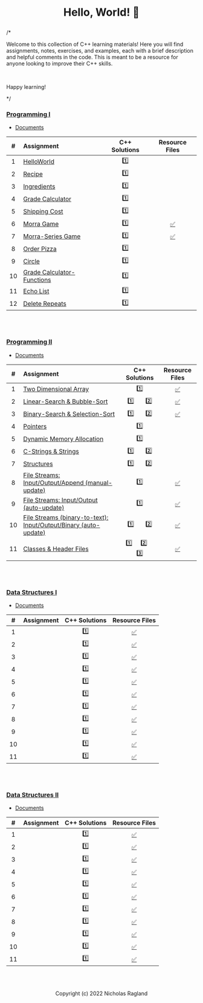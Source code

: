 # <p align="center"> Hello, World! 🦖 </p>

/*

Welcome to this collection of C++ learning materials! Here you will find assignments, notes, exercises, and examples, each with a brief description and helpful comments in the code. This is meant to be a resource for anyone looking to improve their C++ skills.

<br>

Happy learning!

*/

### [Programming I](/programming-I)
* [Documents](programming-I/docs/)

| # | Assignment | C++ Solutions | Resource Files |
|:---:|:---|:---:|:---:|
| 1 | [HelloWorld](programming-I/assignments/01-helloworld/docs/FA_A1_HelloWorld.pdf) | [:one:](./programming-I/assignments/01-helloworld/HelloWorld.cpp) |  |
| 2 | [Recipe](programming-I/assignments/02-recipe/docs/FA_A2_Recipe.pdf) | [:one:](./programming-I/assignments/02-recipe/recipe.cpp) |  | 
| 3 | [Ingredients](programming-I/assignments/03-ingredients/docs/FA_A3_Ingredient.pdf) | [:one:](./programming-I/assignments/03-ingredients/ingredients.cpp) |  | 
| 4 | [Grade Calculator](programming-I/assignments/04-gradeCalc/docs/FA_A4_gradeCalc.pdf) | [:one:](./programming-I/assignments/04-gradeCalc/gradeCalc.cpp) |  | 
| 5 | [Shipping Cost](programming-I/assignments/05-shippingCost/docs/FA_A5_shipping_Cost.pdf) | [:one:](./programming-I/assignments/05-shippingCost/shippingCost.cpp) |  | 
| 6 | [Morra Game](programming-I/assignments/06-morra/docs/FA_A6_Morra.pdf) | [:one:](./programming-I/assignments/06-morra/morra.cpp) |  [:white_check_mark:](./programming-I/assignments/06-morra/result.txt) |
| 7 | [Morra-Series Game](programming-I/assignments/07-morraSeries/docs/FA_A7_MorraSerries.pdf) | [:one:](./programming-I/assignments/07-morraSeries/morraSeries.cpp) | [:white_check_mark:](./programming-I/assignments/07-morraSeries/morraSeriesResults.txt) | 
| 8 | [Order Pizza](programming-I/assignments/08-pizza/docs/FA_A8_Pizza.pdf) | [:one:](./programming-I/assignments/08-pizza/pizza.cpp) |  |
| 9 | [Circle](programming-I/assignments/09-circleArea/docs/FA_A9CircleArea.pdf) | [:one:](./programming-I/assignments/09-circleArea/circleArea.cpp) |  | 
| 10 | [Grade Calculator-Functions](programming-I/assignments/10-gradeCalc2/) | [:one:](./programming-I/assignments/10-gradeCalc2/gradeCalc_2.cpp) |  | 
| 11 | [Echo List](programming-I/assignments/11-echoList/) | [:one:](./programming-I/assignments/11-echoList/echoAList.cpp) |  | 
| 12 | [Delete Repeats](programming-I/assignments/12-deleteRepeats/docs/FA_A12_DeleteRepeats.pdf) | [:one:](./programming-I/assignments/12-deleteRepeats/deleteRepeats.cpp) |  |  
<br>
<br>

### [Programming II](/programming-II)
* [Documents](programming-II/docs/)

| # | Assignment | C++ Solutions | Resource Files |
|:---:|:---|:---:|:---:|
| 1 | [Two Dimensional Array](programming-II/assignments/01-twoDimensionalArray/docs/Assignment_1.pdf) | [:one:](./programming-II/assignments/01-twoDimensionalArray/assignment_1.cpp)| [:white_check_mark:](./programming-II/assignments/01-twoDimensionalArray) |
| 2 | [Linear-Search & Bubble-Sort](programming-II/assignments/02-linearSearch-BubbleSort/docs/Assignment_2.pdf) | [:one:](./programming-II/assignments/02-linearSearch-BubbleSort/assignment_2.1.cpp)  &nbsp;  &nbsp;  &nbsp;  [:two:](./programming-II/assignments/02-linearSearch-BubbleSort/assignment_2.2.cpp) | [:white_check_mark:](./programming-II/assignments/02-linearSearch-BubbleSort) |
| 3 | [Binary-Search & Selection-Sort](programming-II/assignments/03-binarySearch-selectionSort/docs/Assignment_3.pdf) | [:one:](./programming-II/assignments/03-binarySearch-selectionSort/assignment_3.1.cpp)  &nbsp;  &nbsp;  &nbsp;  [:two:](./programming-II/assignments/03-binarySearch-selectionSort/assignment_3.2.cpp) | [:white_check_mark:](./programming-II/assignments/03-binarySearch-selectionSort/StudentNames.txt) |
| 4 | [Pointers](programming-II/assignments/04-pointers/docs/Assignment_4.pdf) | [:one:](./programming-II/assignments/04-pointers/assignment_4.cpp) |  |
| 5 | [Dynamic Memory Allocation](programming-II/assignments/05-dynamicMemoryAllocation/docs/Assignment_5.pdf) | [:one:](./programming-II/assignments/05-dynamicMemoryAllocation/assignment_5.cpp) |  |
| 6 | [C-Strings & Strings](programming-II/assignments/06-cString-string/docs/Assignment_6.pdf) | [:one:](./programming-II/assignments/06-cString-string/assignment_6.1.cpp)  &nbsp;  &nbsp;  &nbsp;  [:two:](./programming-II/assignments/06-cString-string/assignment_6.2.cpp) |  |
| 7 | [Structures](programming-II/assignments/07-structures/docs/Assignment_7.pdf) | [:one:](./programming-II/assignments/07-structures/assignment_7.1.cpp)  &nbsp;  &nbsp;  &nbsp;  [:two:](./programming-II/assignments/07-structures/assignment_7.2.cpp) |  |
| 8 | [File Streams: Input/Output/Append (manual-update)](programming-II/assignments/08-fstream-manualUpdate/docs/Assignment_8.pdf) | [:one:](./programming-II/assignments/08-fstream-manualUpdate/assignment_8.cpp) | [:white_check_mark:](./programming-II/assignments/08-fstream-manualUpdate/Employees.txt) |
| 9 | [File Streams: Input/Output (auto-update)](programming-II/assignments/09-fstream-autoUpdate/docs/Assignment_9.pdf) | [:one:](./programming-II/assignments/09-fstream-autoUpdate/assignment_9.cpp) | [:white_check_mark:](./programming-II/assignments/09-fstream-autoUpdate) |
| 10 | [File Streams (binary-to-text): Input/Output/Binary (auto-update)](programming-II/assignments/10-fstream-autoUpdate-binaryToText/docs/Assignment_10.pdf) | [:one:](./programming-II/assignments/10-fstream-autoUpdate-binaryToText/assignment_10.1.cpp)  &nbsp;  &nbsp;  &nbsp;  [:two:](./programming-II/assignments/10-fstream-autoUpdate-binaryToText/assignment_10.2.cpp) | [:white_check_mark:](./programming-II/assignments/10-fstream-autoUpdate-binaryToText/) |
| 11 | [Classes & Header Files](programming-II/assignments/11-classes-headerFiles/docs/Assignment_11.pdf) | [:one:](./programming-II/assignments/11-classes-headerFiles/SportName.cpp)  &nbsp;  &nbsp;  [:two:](./programming-II/assignments/11-classes-headerFiles/Date.cpp)  &nbsp;  &nbsp;  [:three:](./programming-II/assignments/11-classes-headerFiles/Sport.cpp) | [:white_check_mark:](./programming-II/assignments/11-classes-headerFiles) |

<br>
<br>

### [Data Structures I](/data_structures-I)
* [Documents](data_structures-I/docs/)

| # | Assignment | C++ Solutions | Resource Files |
|:---:|:---|:---:|:---:|
| 1 | [](data_structures-I/assignments/) | [:one:](./data_structures-I/assignments/)| [:white_check_mark:](./data_structures-I/assignments/) |
| 2 | [](data_structures-I/assignments/) | [:one:](./data_structures-I/assignments/)| [:white_check_mark:](./data_structures-I/assignments/) |
| 3 | [](data_structures-I/assignments/) | [:one:](./data_structures-I/assignments/)| [:white_check_mark:](./data_structures-I/assignments/) |
| 4 | [](data_structures-I/assignments/) | [:one:](./data_structures-I/assignments/)| [:white_check_mark:](./data_structures-I/assignments/) |
| 5 | [](data_structures-I/assignments/) | [:one:](./data_structures-I/assignments/)| [:white_check_mark:](./data_structures-I/assignments/) |
| 6 | [](data_structures-I/assignments/) | [:one:](./data_structures-I/assignments/)| [:white_check_mark:](./data_structures-I/assignments/) |
| 7 | [](data_structures-I/assignments/) | [:one:](./data_structures-I/assignments/)| [:white_check_mark:](./data_structures-I/assignments/) |
| 8 | [](data_structures-I/assignments/) | [:one:](./data_structures-I/assignments/)| [:white_check_mark:](./data_structures-I/assignments/) |
| 9 | [](data_structures-I/assignments/) | [:one:](./data_structures-I/assignments/)| [:white_check_mark:](./data_structures-I/assignments/) |
| 10 | [](data_structures-I/assignments/) | [:one:](./data_structures-I/assignments/)| [:white_check_mark:](./data_structures-I/assignments/) |
| 11 | [](data_structures-I/assignments/) | [:one:](./data_structures-I/assignments/)| [:white_check_mark:](./data_structures-I/assignments/) |

<br>
<br>

### [Data Structures II](/data_structures-II)
* [Documents](data_structures-II/docs/)

| # | Assignment | C++ Solutions | Resource Files |
|:---:|:---|:---:|:---:|
| 1 | [](data_structures-II/assignments/) | [:one:](./data_structures-II/assignments/)| [:white_check_mark:](./data_structures-II/assignments/) |
| 2 | [](data_structures-II/assignments/) | [:one:](./data_structures-II/assignments/)| [:white_check_mark:](./data_structures-II/assignments/) |
| 3 | [](data_structures-II/assignments/) | [:one:](./data_structures-II/assignments/)| [:white_check_mark:](./data_structures-II/assignments/) |
| 4 | [](data_structures-II/assignments/) | [:one:](./data_structures-II/assignments/)| [:white_check_mark:](./data_structures-II/assignments/) |
| 5 | [](data_structures-II/assignments/) | [:one:](./data_structures-II/assignments/)| [:white_check_mark:](./data_structures-II/assignments/) |
| 6 | [](data_structures-II/assignments/) | [:one:](./data_structures-II/assignments/)| [:white_check_mark:](./data_structures-II/assignments/) |
| 7 | [](data_structures-II/assignments/) | [:one:](./data_structures-II/assignments/)| [:white_check_mark:](./data_structures-II/assignments/) |
| 8 | [](data_structures-II/assignments/) | [:one:](./data_structures-II/assignments/)| [:white_check_mark:](./data_structures-II/assignments/) |
| 9 | [](data_structures-II/assignments/) | [:one:](./data_structures-II/assignments/)| [:white_check_mark:](./data_structures-II/assignments/) |
| 10 | [](data_structures-II/assignments/) | [:one:](./data_structures-II/assignments/)| [:white_check_mark:](./data_structures-II/assignments/) |
| 11 | [](data_structures-II/assignments/) | [:one:](./data_structures-II/assignments/)| [:white_check_mark:](./data_structures-II/assignments/) |

<br>
<br>
<p align="center"> Copyright (c) 2022 Nicholas Ragland </p>

